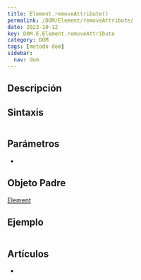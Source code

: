 ```yaml
---
title: Element.removeAttribute()
permalink: /DOM/Element/removeAttribute/
date: 2023-10-12
key: DOM.E.Element.removeAttribute
category: DOM
tags: [metodo dom]
sidebar:
  nav: dom
---
```


## Descripción


## Sintaxis


```javascript

```


## Parámetros

- 

## Objeto Padre


[Element](https://www.w3api.com/DOM/Element/)


## Ejemplo


```javascript

```


## Artículos

- 
